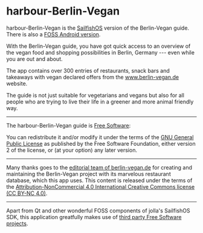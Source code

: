 # harbour-Berlin-Vegan

harbour-Berlin-Vegan is the [SailfishOS](https://en.wikipedia.org/wiki/Sailfish_OS) version
of the Berlin-Vegan guide. There is also a [FOSS Android version](https://github.com/Berlin-Vegan/berlin-vegan-guide).

With the Berlin-Vegan guide, you have got quick access to an overview of the vegan
food and shopping possibilities in Berlin, Germany --- even while you are out and about.

The app contains over 300 entries of restaurants, snack bars and takeaways with
vegan declared offers from the www.berlin-vegan.de website.

The guide is not just suitable for vegetarians and vegans but also for all people who are
trying to live their life in a greener and more animal friendly way.

----

The harbour-Berlin-Vegan guide is [Free Software](http://www.micuintus.de/2010/10/27/die-gesellschaftliche-bedeutung-freier-software-und-offener-standards/):

You can redistribute it and/or modify it under the terms of the
[GNU General Public License](https://github.com/micuintus/harbour-Berlin-Vegan/blob/master/qml/pages/about/LICENSE)
as published by the Free Software Foundation, either version 2 of the license,
or (at your option) any later version.

----

Many thanks goes to the [editorial team of berlin-vegan.de](http://www.berlin-vegan.de/team/kontakt/)
for creating and maintaining the Berlin-Vegan project with its marvelous restaurant database, which this app uses.
This content is released under the terms of the [Attribution-NonCommercial 4.0 International Creative Commons license (CC BY-NC 4.0)](https://creativecommons.org/licenses/by-nc/4.0/).

----

Apart from Qt and other wonderful FOSS components of jolla's SailfishOS SDK, this application
greatfully makes use of [third party Free Software projects](https://github.com/micuintus/harbour-Berlin-Vegan/blob/master/qml/pages/about/AboutBerlinVegan.qml#L299).

